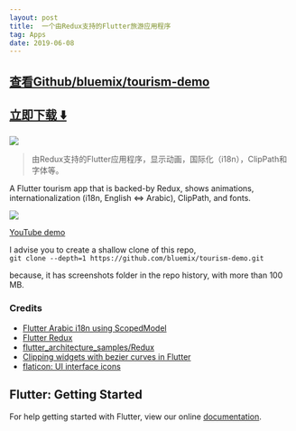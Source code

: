 ```yaml
---
layout: post
title:  一个由Redux支持的Flutter旅游应用程序
tag: Apps
date: 2019-06-08
---
```


 

## [查看Github/bluemix/tourism-demo](http://github.com/bluemix/tourism-demo)
## [立即下载 ️⬇️ ](https://codeload.github.com/bluemix/tourism-demo/zip/master) 


 
![](https://flutterawesome.com/content/images/2018/10/tourism.jpg)
 
>
> 由Redux支持的Flutter应用程序，显示动画，国际化（i18n），ClipPath和字体等。
>

 
A Flutter tourism app that is backed-by Redux, shows animations, internationalization (i18n, English <=> Arabic), ClipPath, and fonts.


![](https://raw.githubusercontent.com/bluemix/tourism-demo/master/art/flutter-tourism-demo-400x300.gif)

[YouTube demo](https://youtu.be/31WL1ep1Ce8)


I advise you to create a shallow clone of this repo, <br>
`git clone --depth=1 https://github.com/bluemix/tourism-demo.git`

because, it has screenshots folder in the repo history, with more than 100 MB.

### Credits

* [Flutter Arabic i18n using ScopedModel](https://proandroiddev.com/internationalization-flutter-app-arabic-rtl-fe99bfae696e)
* [Flutter Redux](https://github.com/brianegan/flutter_redux)
* [flutter_architecture_samples/Redux](https://github.com/brianegan/flutter_architecture_samples/tree/master/example/redux)
* [Clipping widgets with bezier curves in Flutter](https://iirokrankka.com/2017/09/04/clipping-widgets-with-bezier-curves-in-flutter/)
* [flaticon: UI interface icons](https://www.flaticon.com/packs/ui-interface-26)


## Flutter: Getting Started

For help getting started with Flutter, view our online
[documentation](https://flutter.io/).

